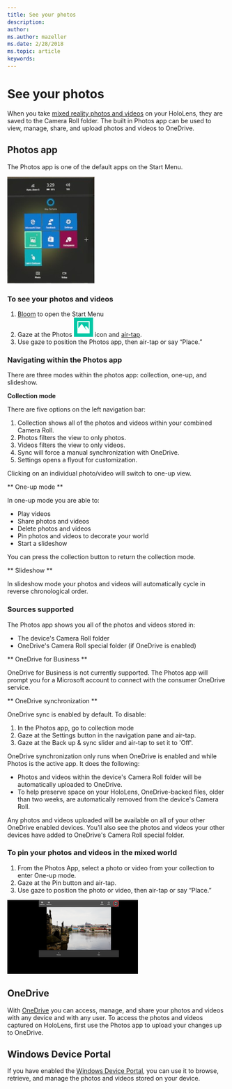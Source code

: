 ```yaml
---
title: See your photos
description: 
author: 
ms.author: mazeller
ms.date: 2/28/2018
ms.topic: article
keywords: 
---
```




# See your photos

When you take [mixed reality photos and videos](mixed-reality-capture.md) on your HoloLens, they are saved to the Camera Roll folder. The built in Photos app can be used to view, manage, share, and upload photos and videos to OneDrive.

## Photos app

The Photos app is one of the default apps on the Start Menu.

![Start Menu on HoloLens](images/20160205-152936-hololens-200px.jpg)

### To see your photos and videos
1. [Bloom](gestures.md#bloom) to open the Start Menu
2. Gaze at the Photos ![Photos app tile](images/icon3.png) icon and [air-tap](gestures.md#air-tap).
3. Use gaze to position the Photos app, then air-tap or say “Place.”

### Navigating within the Photos app

There are three modes within the photos app: collection, one-up, and slideshow.

**Collection mode**

There are five options on the left navigation bar:
1. Collection shows all of the photos and videos within your combined Camera Roll.
2. Photos filters the view to only photos.
3. Videos filters the view to only videos.
4. Sync will force a manual synchronization with OneDrive.
5. Settings opens a flyout for customization.

Clicking on an individual photo/video will switch to one-up view.

** One-up mode **

In one-up mode you are able to:
* Play videos
* Share photos and videos
* Delete photos and videos
* Pin photos and videos to decorate your world
* Start a slideshow

You can press the collection button to return the collection mode.

** Slideshow **

In slideshow mode your photos and videos will automatically cycle in reverse chronological order.

### Sources supported

The Photos app shows you all of the photos and videos stored in:
* The device's Camera Roll folder
* OneDrive's Camera Roll special folder (if OneDrive is enabled)

** OneDrive for Business **

OneDrive for Business is not currently supported. The Photos app will prompt you for a Microsoft account to connect with the consumer OneDrive service.

** OneDrive synchronization **

OneDrive sync is enabled by default. To disable:
1. In the Photos app, go to collection mode
2. Gaze at the Settings button in the navigation pane and air-tap.
3. Gaze at the Back up & sync slider and air-tap to set it to 'Off'.

OneDrive synchronization only runs when OneDrive is enabled and while Photos is the active app. It does the following:
* Photos and videos within the device's Camera Roll folder will be automatically uploaded to OneDrive.
* To help preserve space on your HoloLens, OneDrive-backed files, older than two weeks, are automatically removed from the device's Camera Roll.

Any photos and videos uploaded will be available on all of your other OneDrive enabled devices. You’ll also see the photos and videos your other devices have added to OneDrive's Camera Roll special folder.

### To pin your photos and videos in the mixed world
1. From the Photos App, select a photo or video from your collection to enter One-up mode.
2. Gaze at the Pin button and air-tap.
3. Use gaze to position the photo or video, then air-tap or say “Place.”

![Pin a photo or video in your Mixed World](images/pin-photos-app-300px.png)

## OneDrive

With [OneDrive](https://onedrive.live.com/) you can access, manage, and share your photos and videos with any device and with any user. To access the photos and videos captured on HoloLens, first use the Photos app to upload your changes up to OneDrive.

## Windows Device Portal

If you have enabled the [Windows Device Portal](using-the-windows-device-portal.md#mixed-reality-capture), you can use it to browse, retrieve, and manage the photos and videos stored on your device.